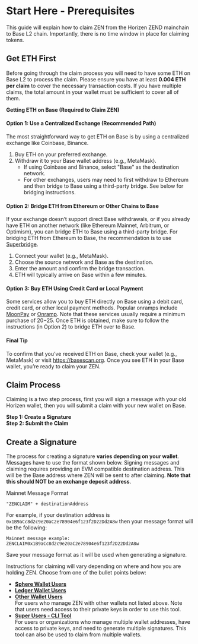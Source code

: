 # Start Here - Prerequisites

This guide will explain how to claim ZEN from the Horizen ZEND mainchain to Base L2 chain. Importantly, there is no time window in place for claiming tokens.

## Get ETH First
Before going through the claim process you will need to have some ETH on Base L2 to process the claim. Please ensure you have at least **0.004 ETH per claim** to cover the necessary transaction costs. If you have multiple claims, the total amount in your wallet must be sufficient to cover all of them.

**Getting ETH on Base (Required to Claim ZEN)**

#### Option 1: Use a Centralized Exchange (Recommended Path)
The most straightforward way to get ETH on Base is by using a centralized exchange like Coinbase, Binance.	

1. Buy ETH on your preferred exchange.
2. Withdraw it to your Base wallet address (e.g., MetaMask).
   - If using Coinbase and Binance, select "Base" as the destination network.
   - For other exchanges, users may need to first withdraw to Ethereum and then bridge to Base using a third-party bridge. See below for bridging instructions. 

#### Option 2: Bridge ETH from Ethereum or Other Chains to Base
If your exchange doesn’t support direct Base withdrawals, or if you already have ETH on another network (like Ethereum Mainnet, Arbitrum, or Optimism), you can bridge ETH to Base using a third-party bridge. For bridging ETH from Ethereum to Base, the recommendation is to use [Superbridge](https://superbridge.app/base).

1. Connect your wallet (e.g., MetaMask).
2. Choose the source network and Base as the destination.
3. Enter the amount and confirm the bridge transaction.
4. ETH will typically arrive on Base within a few minutes.

#### Option 3: Buy ETH Using Credit Card or Local Payment
Some services allow you to buy ETH directly on Base using a debit card, credit card, or other local payment methods. Popular onramps include [MoonPay](https://www.moonpay.com/) or [Onramp](https://onramp.money/). Note that these services usually require a minimum purchase of $20-$25. Once ETH is obtained, make sure to follow the instructions (in Option 2) to bridge ETH over to Base. 

#### Final Tip
To confirm that you’ve received ETH on Base, check your wallet (e.g., MetaMask) or visit https://basescan.org. Once you see ETH in your Base wallet, you’re ready to claim your ZEN.

## Claim Process
Claiming is a two step process, first you will sign a message with your old Horizen wallet, then you will submit a claim with your new wallet on Base.

**Step 1: Create a Signature**<br/>
**Step 2: Submit the Claim**

## Create a Signature
The process for creating a signature **varies depending on your wallet**. Messages have to use the format shown below. Signing messages and claiming requires providing an EVM compatible destination address. This will be the Base address where ZEN will be sent to after claiming. **Note that this should NOT be an exchange deposit address**.

Mainnet Message Format
```
"ZENCLAIM" + destinationAddress
```

For example, if your destination address is `0x1B9aCc8d2c9e20aC2e78904e6f123f2D22Dd2A8w` then your message format will be the following:
```
Mainnet message example: 
ZENCLAIM0x1B9aCc8d2c9e20aC2e78904e6f123f2D22Dd2A8w
```

Save your message format as it will be used when generating a signature.

Instructions for claiming will vary depending on where and how you are holding ZEN. Choose from one of the bullet points below:

- **[Sphere Wallet Users](/mainnet-migration-instructions/sphere-wallet-users)**
- **[Ledger Wallet Users](/mainnet-migration-instructions/ledger-wallet-users)**
- **[Other Wallet Users](/mainnet-migration-instructions/other-wallet-users)** <br/>For users who manage ZEN with other wallets not listed above. Note that users need access to their private keys in order to use this tool.
- **[Super Users - CLI Tool](#cli-tool)** <br/>For users or organizations who manage multiple wallet addresses, have access to private keys, and need to generate multiple signatures. This tool can also be used to claim from multiple wallets.
